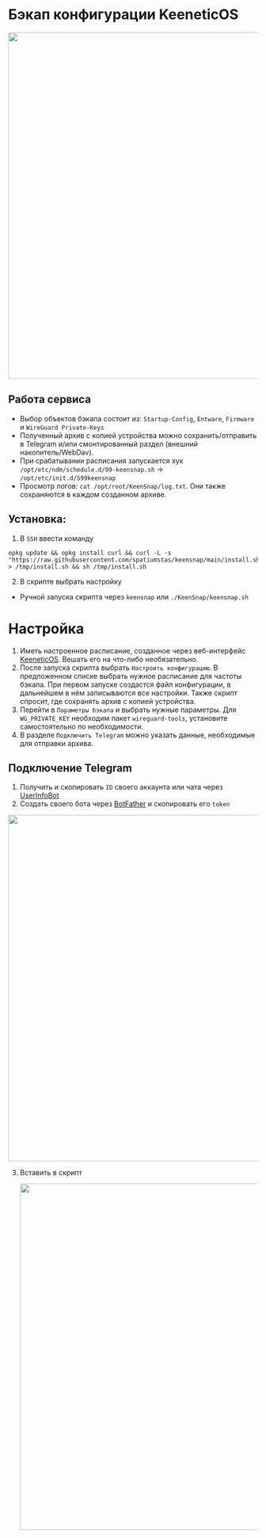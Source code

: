 # Бэкап конфигурации KeeneticOS
<img src="https://github.com/user-attachments/assets/789cf6e7-848f-44dc-804c-38f84e65c5d5" alt="" width="700">

## Работа сервиса
- Выбор объектов бэкапа состоит из: `Startup-Config`, `Entware`, `Firmware` и `WireGuard Private-Keys`
- Полученный архив с копией устройства можно сохранить/отправить в Telegram и/или смонтированный раздел (внешний накопитель/WebDav).
- При срабатывании расписания запускается хук `/opt/etc/ndm/schedule.d/99-keensnap.sh` -> `/opt/etc/init.d/S99keensnap`
- Просмотр логов: `cat /opt/root/KeenSnap/log.txt`. Они также сохраняются в каждом созданном архиве.

## Установка:

1. В `SSH` ввести команду
```shell
opkg update && opkg install curl && curl -L -s "https://raw.githubusercontent.com/spatiumstas/keensnap/main/install.sh" > /tmp/install.sh && sh /tmp/install.sh
```

2. В скрипте выбрать настройку

- Ручной запуска скрипта через `keensnap` или `./KeenSnap/keensnap.sh `

# Настройка
1. Иметь настроенное расписание, созданное через веб-интерфейс [KeeneticOS](https://docs.keenetic.com/eaeu/giga/kn-1010/ru/22348-disabling-all-leds-on-schedule.html). Вешать его на что-либо необязательно.
2. После запуска скрипта выбрать `Настроить конфигурацию`. В предложенном списке выбрать нужное расписание для частоты бэкапа. При первом запуске создастся файл конфигурации, в дальнейшем в нём записываются все настройки. Также скрипт спросит, где сохранять архив с копией устройства.
3. Перейти в `Параметры бэкапа` и выбрать нужные параметры. Для `WG_PRIVATE_KEY` необходим пакет `wireguard-tools`, установите самостоятельно по необходимости.
4. В разделе `Подключить Telegram` можно указать данные, необходимые для отправки архива.

## Подключение Telegram

1. Получить и скопировать `ID` своего аккаунта или чата через [UserInfoBot](https://t.me/userinfobot)
2. Создать своего бота через [BotFather](https://t.me/BotFather) и скопировать  его `token`

<img src="https://github.com/user-attachments/assets/ca5c31af-b29c-4d5a-b2d9-75ff64ba2c34" alt="" width="700">

3. Вставить в скрипт

   <img src="https://github.com/user-attachments/assets/88d6582b-1057-41f1-98ca-d5180586a787" alt="" width="700">
